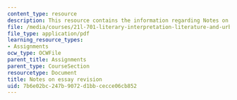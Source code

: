 ```yaml
---
content_type: resource
description: This resource contains the information regarding Notes on essay revision.
file: /media/courses/21l-701-literary-interpretation-literature-and-urban-experience-spring-2009/7b6e02bc247b9072d1bbcecce06cb852_MIT21L_701S09_Notes_Essay.pdf
file_type: application/pdf
learning_resource_types:
- Assignments
ocw_type: OCWFile
parent_title: Assignments
parent_type: CourseSection
resourcetype: Document
title: Notes on essay revision
uid: 7b6e02bc-247b-9072-d1bb-cecce06cb852
---
```

